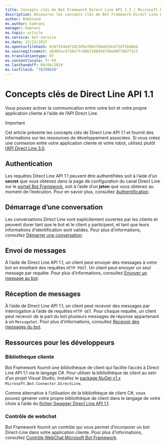 ```yaml
---
title: Concepts clés de Bot Framework Direct Line API 1.1 | Microsoft Docs
description: Découvrez les concepts clés de Bot Framework Direct Line API 1.1.
author: RobStand
ms.author: kamrani
manager: kamrani
ms.topic: article
ms.service: bot-service
ms.date: 12/13/2017
ms.openlocfilehash: 63475546472d2305ef665fd4ab29c6f2df2b08eb
ms.sourcegitcommit: a6d02ec4738e7fc90b7108934740e9077667f3c5
ms.translationtype: HT
ms.contentlocale: fr-FR
ms.lasthandoff: 09/04/2019
ms.locfileid: "70299630"
---
```

# <a name="key-concepts-in-direct-line-api-11"></a>Concepts clés de Direct Line API 1.1

Vous pouvez activer la communication entre votre bot et votre propre application cliente à l’aide de l’API Direct Line. 

> [!IMPORTANT]
> Cet article présente les concepts clés de Direct Line API 1.1 et fournit des informations sur les ressources de développement associées. Si vous créez une connexion entre votre application cliente et votre robot, utilisez plutôt [l’API Direct Line 3.0](bot-framework-rest-direct-line-3-0-concepts.md).

## <a name="authentication"></a>Authentication

Les requêtes Direct Line API 1.1 peuvent être authentifiées soit à l’aide d’un **secret** que vous obtenez dans la page de configuration du canal Direct Line sur le <a href="https://dev.botframework.com/" target="_blank">portail Bot Framework</a>, soit à l’aide d’un **jeton** que vous obtenez au moment de l’exécution.  Pour en savoir plus, consultez [Authentification](bot-framework-rest-direct-line-1-1-authentication.md).

## <a name="starting-a-conversation"></a>Démarrage d’une conversation

Les conversations Direct Line sont explicitement ouvertes par les clients et peuvent durer tant que le bot et le client y participent, et tant que leurs informations d’identification sont valides. Pour plus d’informations, consultez [Démarrer une conversation](bot-framework-rest-direct-line-1-1-start-conversation.md).

## <a name="sending-messages"></a>Envoi de messages

À l’aide de Direct Line API 1.1, un client peut envoyer des messages à votre bot en émettant des requêtes `HTTP POST`. Un client peut envoyer un seul message par requête. Pour plus d’informations, consultez [Envoyer un message au bot](bot-framework-rest-direct-line-1-1-send-message.md).

## <a name="receiving-messages"></a>Réception de messages

À l’aide de Direct Line API 1.1, un client peut recevoir des messages par interrogation à l’aide de requêtes `HTTP GET`. Pour chaque requête, un client peut recevoir de la part du bot plusieurs messages de réponse appartenant à un `MessageSet`. Pour plus d’informations, consultez [Recevoir des messages du bot](bot-framework-rest-direct-line-1-1-receive-messages.md).

## <a name="developer-resources"></a>Ressources pour les développeurs

### <a name="client-library"></a>Bibliothèque cliente

Bot Framework fournit une bibliothèque de client qui facilite l’accès à Direct Line API 1.1 via le langage C#. Pour utiliser la bibliothèque de client au sein d’un projet Visual Studio, installez le <a href="https://www.nuget.org/packages/Microsoft.Bot.Connector.DirectLine/1.1.1" target="_blank">package NuGet v1.x</a> `Microsoft.Bot.Connector.DirectLine`. 

Comme alternative à l’utilisation de la bibliothèque de client C#, vous pouvez générer votre propre bibliothèque de client dans le langage de votre choix à l’aide du <a href="https://docs.botframework.com/restapi/directline/swagger.json" target="_blank">fichier Swagger Direct Line API 1.1</a>.

### <a name="web-chat-control"></a>Contrôle de webchat 

Bot Framework fournit un contrôle qui vous permet d’incorporer un bot Direct-Line dans votre application cliente. Pour plus d’informations, consultez <a href="https://github.com/Microsoft/BotFramework-WebChat" target="_blank">Contrôle WebChat Microsoft Bot Framework</a>.

